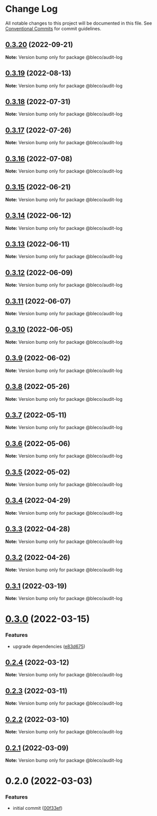 # Change Log

All notable changes to this project will be documented in this file.
See [Conventional Commits](https://conventionalcommits.org) for commit guidelines.

## [0.3.20](https://gitr.net/betaly/bleco/compare/@bleco/audit-log@0.3.19...@bleco/audit-log@0.3.20) (2022-09-21)

**Note:** Version bump only for package @bleco/audit-log





## [0.3.19](https://gitr.net/betaly/bleco/compare/@bleco/audit-log@0.3.18...@bleco/audit-log@0.3.19) (2022-08-13)

**Note:** Version bump only for package @bleco/audit-log





## [0.3.18](https://gitr.net/betaly/bleco/compare/@bleco/audit-log@0.3.17...@bleco/audit-log@0.3.18) (2022-07-31)

**Note:** Version bump only for package @bleco/audit-log





## [0.3.17](https://gitr.net/betaly/bleco/compare/@bleco/audit-log@0.3.16...@bleco/audit-log@0.3.17) (2022-07-26)

**Note:** Version bump only for package @bleco/audit-log





## [0.3.16](https://gitr.net/betaly/bleco/compare/@bleco/audit-log@0.3.15...@bleco/audit-log@0.3.16) (2022-07-08)

**Note:** Version bump only for package @bleco/audit-log





## [0.3.15](https://gitr.net/betaly/bleco/compare/@bleco/audit-log@0.3.14...@bleco/audit-log@0.3.15) (2022-06-21)

**Note:** Version bump only for package @bleco/audit-log





## [0.3.14](https://gitr.net/betaly/bleco/compare/@bleco/audit-log@0.3.13...@bleco/audit-log@0.3.14) (2022-06-12)

**Note:** Version bump only for package @bleco/audit-log





## [0.3.13](https://gitr.net/betaly/bleco/compare/@bleco/audit-log@0.3.12...@bleco/audit-log@0.3.13) (2022-06-11)

**Note:** Version bump only for package @bleco/audit-log





## [0.3.12](https://gitr.net/betaly/bleco/compare/@bleco/audit-log@0.3.11...@bleco/audit-log@0.3.12) (2022-06-09)

**Note:** Version bump only for package @bleco/audit-log





## [0.3.11](https://gitr.net/betaly/bleco/compare/@bleco/audit-log@0.3.10...@bleco/audit-log@0.3.11) (2022-06-07)

**Note:** Version bump only for package @bleco/audit-log





## [0.3.10](https://gitr.net/betaly/bleco/compare/@bleco/audit-log@0.3.9...@bleco/audit-log@0.3.10) (2022-06-05)

**Note:** Version bump only for package @bleco/audit-log





## [0.3.9](https://gitr.net/betaly/bleco/compare/@bleco/audit-log@0.3.8...@bleco/audit-log@0.3.9) (2022-06-02)

**Note:** Version bump only for package @bleco/audit-log





## [0.3.8](https://gitr.net/betaly/bleco/compare/@bleco/audit-log@0.3.7...@bleco/audit-log@0.3.8) (2022-05-26)

**Note:** Version bump only for package @bleco/audit-log





## [0.3.7](https://gitr.net/betaly/bleco/compare/@bleco/audit-log@0.3.6...@bleco/audit-log@0.3.7) (2022-05-11)

**Note:** Version bump only for package @bleco/audit-log





## [0.3.6](https://gitr.net/betaly/bleco/compare/@bleco/audit-log@0.3.5...@bleco/audit-log@0.3.6) (2022-05-06)

**Note:** Version bump only for package @bleco/audit-log





## [0.3.5](https://gitr.net/betaly/bleco/compare/@bleco/audit-log@0.3.4...@bleco/audit-log@0.3.5) (2022-05-02)

**Note:** Version bump only for package @bleco/audit-log





## [0.3.4](https://gitr.net/betaly/bleco/compare/@bleco/audit-log@0.3.3...@bleco/audit-log@0.3.4) (2022-04-29)

**Note:** Version bump only for package @bleco/audit-log





## [0.3.3](https://gitr.net/betaly/bleco/compare/@bleco/audit-log@0.3.2...@bleco/audit-log@0.3.3) (2022-04-28)

**Note:** Version bump only for package @bleco/audit-log





## [0.3.2](https://gitr.net/betaly/bleco/compare/@bleco/audit-log@0.3.1...@bleco/audit-log@0.3.2) (2022-04-26)

**Note:** Version bump only for package @bleco/audit-log





## [0.3.1](https://gitr.net/betaly/bleco/compare/@bleco/audit-log@0.3.0...@bleco/audit-log@0.3.1) (2022-03-19)

**Note:** Version bump only for package @bleco/audit-log





# [0.3.0](https://gitr.net/betaly/bleco/compare/@bleco/audit-log@0.2.4...@bleco/audit-log@0.3.0) (2022-03-15)


### Features

* upgrade dependencies ([e83d675](https://gitr.net/betaly/bleco/commits/e83d675bc8e6c2da5737ebcfa48378bcc366dbea))





## [0.2.4](https://gitr.net/betaly/bleco/compare/@bleco/audit-log@0.2.3...@bleco/audit-log@0.2.4) (2022-03-12)

**Note:** Version bump only for package @bleco/audit-log





## [0.2.3](https://gitr.net/betaly/bleco/compare/@bleco/audit-log@0.2.2...@bleco/audit-log@0.2.3) (2022-03-11)

**Note:** Version bump only for package @bleco/audit-log





## [0.2.2](https://gitr.net/betaly/bleco/compare/@bleco/audit-log@0.2.1...@bleco/audit-log@0.2.2) (2022-03-10)

**Note:** Version bump only for package @bleco/audit-log





## [0.2.1](https://gitr.net/betaly/bleco/compare/@bleco/audit-log@0.2.0...@bleco/audit-log@0.2.1) (2022-03-09)

**Note:** Version bump only for package @bleco/audit-log





# 0.2.0 (2022-03-03)


### Features

* initial commit ([00f33ef](https://gitr.net/betaly/bleco/bleco/commits/00f33efdb654a3c235ff65ab82f9274b2ee4fc3f))
